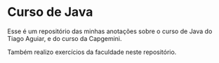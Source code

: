 # Curso de Java
Esse é um repositório das minhas anotações sobre o curso de Java do Tiago Aguiar, e do curso da Capgemini.

Também realizo exercícios da faculdade neste repositório.
